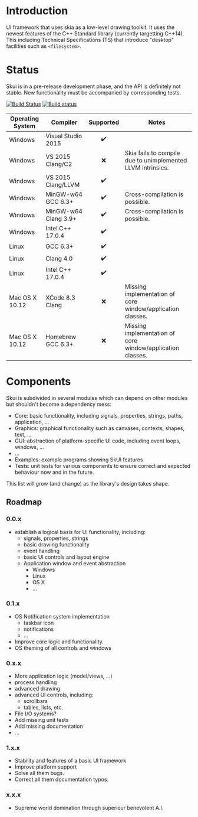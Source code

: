 # Introduction

UI framework that uses skia as a low-level drawing toolkit.
It uses the newest features of the C++ Standard library (currently targetting C++14).
This including Technical Specifications (TS) that introduce "desktop" facilities such as `<filesystem>`.

# Status

Skui is in a pre-release development phase, and the API is definitely not stable.
New functionality must be accompanied by corresponding tests.

[![Build Status](https://travis-ci.org/skui-org/skui.svg?branch=master)](https://travis-ci.org/skui-org/skui)
[![Build status](https://ci.appveyor.com/api/projects/status/s9t7o9k8u0p15e0x?svg=true)](https://ci.appveyor.com/project/RubenVanBoxem/skui)

| Operating System | Compiler             |     Supported      | Notes |
| -----------------| -------------------- |:------------------:| ----- |
| Windows          | Visual Studio 2015   | :heavy_check_mark: |       |
| Windows          | VS 2015 Clang/C2     |        :x:         | Skia fails to compile due to unimplemented LLVM intrinsics. |
| Windows          | VS 2015 Clang/LLVM   | :heavy_check_mark: |       |
| Windows          | MinGW-w64 GCC 6.3+   | :heavy_check_mark: | Cross-compilation is possible. |
| Windows          | MinGW-w64 Clang 3.9+ | :heavy_check_mark: | Cross-compilation is possible. |
| Windows          | Intel C++ 17.0.4     | :heavy_check_mark: |       |
| Linux            | GCC 6.3+             | :heavy_check_mark: |       |
| Linux            | Clang 4.0            | :heavy_check_mark: |       |
| Linux            | Intel C++ 17.0.4     | :heavy_check_mark: |       |
| Mac OS X 10.12   | XCode 8.3 Clang      |        :x:         | Missing implementation of core window/application classes. |
| Mac OS X 10.12   | Homebrew GCC 6.3+    |        :x:         | Missing implementation of core window/application classes. |

# Components

Skui is subdivided in several modules which can depend on other modules but shouldn't become a dependency mess:

 * Core: basic functionality, including signals, properties, strings, paths, application, ...
 * Graphics: graphical functionality such as canvases, contexts, shapes, text, ...
 * GUI: abstraction of platform-specific UI code, including event loops, windows, ...
 * ...
 * Examples: example programs showing SkUI features
 * Tests: unit tests for various components to ensure correct and expected behaviour now and in the future.

This list will grow (and change) as the library's design takes shape.

## Roadmap

### 0.0.x

 * establish a logical basis for UI functionality, including:
   * signals, properties, strings
   * basic drawing functionality
   * event handling
   * basic UI controls and layout engine
   * Application window and event abstraction
     * Windows
     * Linux
     * OS X
     * ...

### 0.1.x

 * OS Notification system implementation
   * taskbar icon
   * notifications
   * ...
 * Improve core logic and functionality.
 * OS theming of all controls and windows

### 0.x.x

 * More application logic (model/views, ...)
 * process handling
 * advanced drawing
 * advanced UI controls, including:
   * scrollbars
   * tables, lists, etc.
 * File I/O systems?
 * Add missing unit tests
 * Add missing documentation
 * ...

### 1.x.x

 * Stability and features of a basic UI framework
 * Improve platform support
 * Solve all them bugs.
 * Correct all them documentation typos.

### x.x.x

 * Supreme world domination through superiour benevolent A.I.
